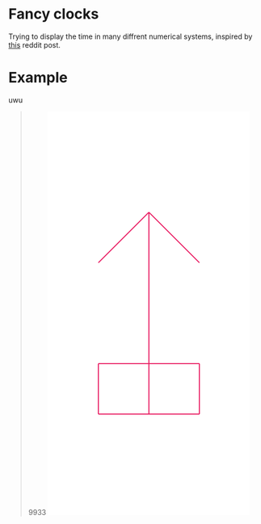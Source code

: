 # Fancy clocks

Trying to display the time in many diffrent numerical systems, inspired by
[this](https://www.reddit.com/r/Damnthatsinteresting/comments/ybf6k0/damn/)
reddit post.

# Example
uwu
> 9933 ![Pimmel](a.svg)
